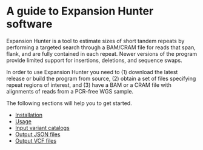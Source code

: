 # A guide to Expansion Hunter software

Expansion Hunter is a tool to estimate sizes of short tandem repeats by
performing a targeted search through a BAM/CRAM file for reads that span, flank,
and are fully contained in each repeat. Newer versions of the program provide 
limited support for insertions, deletions, and sequence swaps.

In order to use Expansion Hunter you need to (1) download the latest release or
build the program from source, (2) obtain a set of files specifying repeat
regions of interest, and (3) have a BAM or a CRAM file with alignments of reads
from a PCR-free WGS sample.

The following sections will help you to get started.

* [Installation](02_Installation.md)
* [Usage](03_Usage.md)
* [Input variant catalogs](04_VariantCatalogFiles.md)
* [Output JSON files](05_OutputJsonFiles.md)
* [Output VCF files](06_OutputVcfFiles.md)
